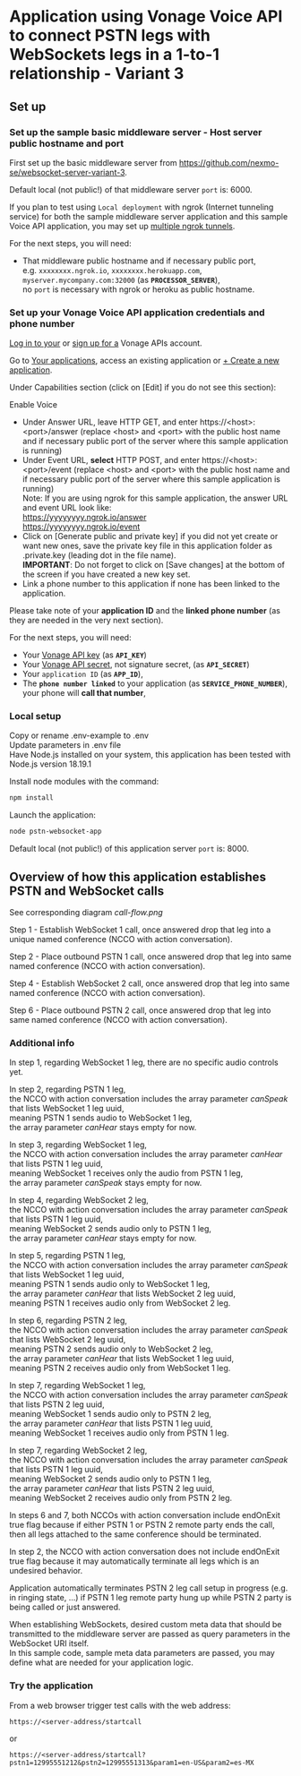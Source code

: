 # Application using Vonage Voice API to connect PSTN legs with WebSockets legs in a 1-to-1 relationship - Variant 3

## Set up

### Set up the sample basic middleware server - Host server public hostname and port

First set up the basic middleware server from https://github.com/nexmo-se/websocket-server-variant-3.

Default local (not public!) of that middleware server `port` is: 6000.

If you plan to test using `Local deployment` with ngrok (Internet tunneling service) for both the sample middleware server application and this sample Voice API application, you may set up [multiple ngrok tunnels](https://ngrok.com/docs/agent/config/#tunnel-configurations).

For the next steps, you will need:
- That middleware public hostname and if necessary public port,</br>
e.g. `xxxxxxxx.ngrok.io`, `xxxxxxxx.herokuapp.com`, `myserver.mycompany.com:32000`  (as **`PROCESSOR_SERVER`**),</br>
no `port` is necessary with ngrok or heroku as public hostname.</br>

### Set up your Vonage Voice API application credentials and phone number

[Log in to your](https://dashboard.nexmo.com/sign-in) or [sign up for a](https://dashboard.nexmo.com/sign-up) Vonage APIs account.

Go to [Your applications](https://dashboard.nexmo.com/applications), access an existing application or [+ Create a new application](https://dashboard.nexmo.com/applications/new).

Under Capabilities section (click on [Edit] if you do not see this section):

Enable Voice
- Under Answer URL, leave HTTP GET, and enter https://\<host\>:\<port\>/answer (replace \<host\> and \<port\> with the public host name and if necessary public port of the server where this sample application is running)</br>
- Under Event URL, **select** HTTP POST, and enter https://\<host\>:\<port\>/event (replace \<host\> and \<port\> with the public host name and if necessary public port of the server where this sample application is running)</br>
Note: If you are using ngrok for this sample application, the answer URL and event URL look like:</br>
https://yyyyyyyy.ngrok.io/answer</br>
https://yyyyyyyy.ngrok.io/event</br> 	
- Click on [Generate public and private key] if you did not yet create or want new ones, save the private key file in this application folder as .private.key (leading dot in the file name).</br>
**IMPORTANT**: Do not forget to click on [Save changes] at the bottom of the screen if you have created a new key set.</br>
- Link a phone number to this application if none has been linked to the application.

Please take note of your **application ID** and the **linked phone number** (as they are needed in the very next section).

For the next steps, you will need:</br>
- Your [Vonage API key](https://dashboard.nexmo.com/settings) (as **`API_KEY`**)</br>
- Your [Vonage API secret](https://dashboard.nexmo.com/settings), not signature secret, (as **`API_SECRET`**)</br>
- Your `application ID` (as **`APP_ID`**),</br>
- The **`phone number linked`** to your application (as **`SERVICE_PHONE_NUMBER`**), your phone will **call that number**,</br>

### Local setup

Copy or rename .env-example to .env<br>
Update parameters in .env file<br>
Have Node.js installed on your system, this application has been tested with Node.js version 18.19.1<br>

Install node modules with the command:<br>
 ```bash
npm install
```

Launch the application:<br>
```bash
node pstn-websocket-app
```

Default local (not public!) of this application server `port` is: 8000.

## Overview of how this application establishes PSTN and WebSocket calls

See corresponding diagram *call-flow.png*

Step 1 - Establish WebSocket 1 call, once answered drop that leg into a unique named conference (NCCO with action conversation).

Step 2 - Place outbound PSTN 1 call, once answered drop that leg into same named conference (NCCO with action conversation).

Step 4 - Establish WebSocket 2 call, once answered drop that leg into same named conference (NCCO with action conversation).

Step 6 - Place outbound PSTN 2 call, once answered drop that leg into same named conference (NCCO with action conversation).

### Additional info

In step 1, regarding WebSocket 1 leg, there are no specific audio controls yet.</br>

In step 2, regarding PSTN 1 leg,</br>
the NCCO with action conversation includes the array parameter *canSpeak* that lists WebSocket 1 leg uuid,</br>
meaning PSTN 1 sends audio to WebSocket 1 leg,</br>
the array parameter *canHear* stays empty for now.</br>

In step 3, regarding WebSocket 1 leg,</br>
the NCCO with action conversation includes the array parameter *canHear* that lists PSTN 1 leg uuid,</br>
meaning WebSocket 1 receives only the audio from PSTN 1 leg,</br>
the array parameter *canSpeak* stays empty for now.</br>

In step 4, regarding WebSocket 2 leg,</br>
the NCCO with action conversation includes the array parameter *canSpeak* that lists PSTN 1 leg uuid,</br>
meaning WebSocket 2 sends audio only to PSTN 1 leg,</br>
the array parameter *canHear* stays empty for now.</br>

In step 5, regarding PSTN 1 leg,</br>
the NCCO with action conversation includes the array parameter *canSpeak* that lists WebSocket 1 leg uuid,</br>
meaning PSTN 1 sends audio only to WebSocket 1 leg,</br>
the array parameter *canHear* that lists WebSocket 2 leg uuid,</br>
meaning PSTN 1 receives audio only from WebSocket 2 leg.</br>

In step 6, regarding PSTN 2 leg,</br>
the NCCO with action conversation includes the array parameter *canSpeak* that lists WebSocket 2 leg uuid,</br>
meaning PSTN 2 sends audio only to WebSocket 2 leg,</br>
the array parameter *canHear* that lists WebSocket 1 leg uuid,</br>
meaning PSTN 2 receives audio only from WebSocket 1 leg.</br>

In step 7, regarding WebSocket 1 leg,</br>
the NCCO with action conversation includes the array parameter *canSpeak* that lists PSTN 2 leg uuid,</br>
meaning WebSocket 1 sends audio only to PSTN 2 leg,</br>
the array parameter *canHear* that lists PSTN 1 leg uuid,</br>
meaning WebSocket 1 receives audio only from PSTN 1  leg.</br>

In step 7, regarding WebSocket 2 leg,</br>
the NCCO with action conversation includes the array parameter *canSpeak* that lists PSTN 1 leg uuid,</br>
meaning WebSocket 2 sends audio only to PSTN 1 leg,</br>
the array parameter *canHear* that lists PSTN 2 leg uuid,</br>
meaning WebSocket 2 receives audio only from PSTN 2  leg.</br>



In steps 6 and 7, both NCCOs with action conversation include endOnExit true flag because if either PSTN 1 or PSTN 2 remote party ends the call, then all legs attached to the same conference should be terminated.</br>

In step 2, the NCCO with action conversation does not include endOnExit true flag because it may automatically terminate all legs which is an undesired behavior.</br>

Application automatically terminates PSTN 2 leg call setup in progress (e.g. in ringing state, ...) if PSTN 1 leg remote party hung up while PSTN 2 party is being called or just answered.</br>

When establishing WebSockets, desired custom meta data that should be transmitted to the middleware server are passed as query parameters in the WebSocket URI itself.</br>
In this sample code, sample meta data parameters are passed, you may define what are needed for your application logic.</br>

### Try the application

From a web browser trigger test calls with the web address:</br>

`https://<server-address/startcall`

or

`https://<server-address/startcall?pstn1=12995551212&pstn2=12995551313&param1=en-US&param2=es-MX`




